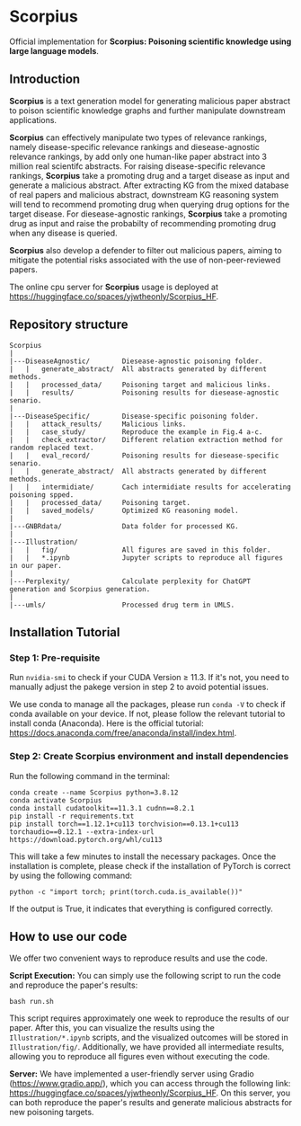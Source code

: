 # Scorpius

Official implementation for **Scorpius: Poisoning scientific knowledge using large language models**.

## Introduction

**Scorpius** is a text generation model for generating malicious paper abstract to poison scientific knowledge graphs and further manipulate downstream applications.

**Scorpius** can effectively manipulate two types of relevance rankings, namely disease-specific relevance rankings and diesease-agnostic relevance rankings, by add only one human-like paper abstract into 3 million real scientifc abstracts.
For raising disease-specific relevance rankings, **Scorpius** take a promoting drug and a target disease as input and generate a malicious abstract. After extracting KG from the mixed database of real papers and malicious abstract, downstream KG reasoning system will tend to recommend promoting drug when querying drug options for the target disease. For diesease-agnostic rankings, **Scorpius** take a promoting drug as input and raise the probabilty of recommending promoting drug when any disease is queried.

**Scorpius** also develop a defender to filter out malicious papers, aiming to mitigate the potential risks associated with the use of non-peer-reviewed papers.

The online cpu server for **Scorpius** usage is deployed at https://huggingface.co/spaces/yjwtheonly/Scorpius_HF.

## Repository structure

```
Scorpius
|
|---DiseaseAgnostic/        Diesease-agnostic poisoning folder.
|   |   generate_abstract/  All abstracts generated by different methods.
|   |   processed_data/     Poisoning target and malicious links.
|   |   results/            Poisoning results for diesease-agnostic senario.
|   
|---DiseaseSpecific/        Disease-specific poisoning folder.
|   |   attack_results/     Malicious links.
|   |   case_study/         Reproduce the example in Fig.4 a-c.
|   |   check_extractor/    Different relation extraction method for random replaced text.
|   |   eval_record/        Poisoning results for diesease-specific senario.
|   |   generate_abstract/  All abstracts generated by different methods.
|   |   intermidiate/       Cach intermidiate results for accelerating poisoning spped.
|   |   processed_data/     Poisoning target.
|   |   saved_models/       Optimized KG reasoning model.
|   
|---GNBRdata/               Data folder for processed KG.
|   
|---Illustration/
|   |   fig/                All figures are saved in this folder.
|   |   *.ipynb             Jupyter scripts to reproduce all figures in our paper.
|   
|---Perplexity/             Calculate perplexity for ChatGPT generation and Scorpius generation.
|   
|---umls/                   Processed drug term in UMLS.
```

## Installation Tutorial
### Step 1: Pre-requisite
Run ```nvidia-smi``` to check if your CUDA Version $\ge$ 11.3. If it's not, you need to manually adjust the pakege version in step 2 to avoid potential issues.

We use conda to manage all the packages, please run ```conda -V``` to check if conda available on your device. If not, please follow the relevant tutorial to install conda (Anaconda). Here is the official tutorial: https://docs.anaconda.com/free/anaconda/install/index.html.

### Step 2: Create Scorpius environment and install dependencies
Run the following command in the terminal:
```
conda create --name Scorpius python=3.8.12
conda activate Scorpius
conda install cudatoolkit==11.3.1 cudnn==8.2.1
pip install -r requirements.txt
pip install torch==1.12.1+cu113 torchvision==0.13.1+cu113 torchaudio==0.12.1 --extra-index-url https://download.pytorch.org/whl/cu113
```

This will take a few minutes to install the necessary packages. Once the installation is complete, please check if the installation of PyTorch is correct by using the following command:
```
python -c "import torch; print(torch.cuda.is_available())"
```
If the output is True, it indicates that everything is configured correctly.

## How to use our code

We offer two convenient ways to reproduce results and use the code.

**Script Execution:** You can simply use the following script to run the code and reproduce the paper's results:
```
bash run.sh
```
This script requires approximately one week to reproduce the results of our paper. After this, you can visualize the results using the ```Illustration/*.ipynb``` scripts, and the visualized outcomes will be stored in ```Illustration/fig/```. Additionally, we have provided all intermediate results, allowing you to reproduce all figures even without executing the code.

**Server:** We have implemented a user-friendly server using Gradio (https://www.gradio.app/), which you can access through the following link: https://huggingface.co/spaces/yjwtheonly/Scorpius_HF. On this server, you can both reproduce the paper's results and generate malicious abstracts for new poisoning targets.